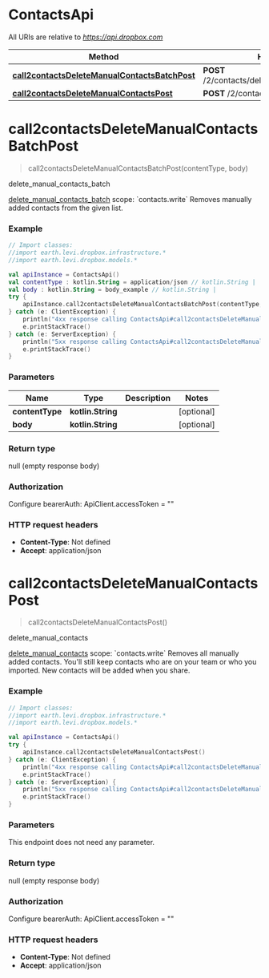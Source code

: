 # ContactsApi

All URIs are relative to *https://api.dropbox.com*

Method | HTTP request | Description
------------- | ------------- | -------------
[**call2contactsDeleteManualContactsBatchPost**](ContactsApi.md#call2contactsDeleteManualContactsBatchPost) | **POST** /2/contacts/delete_manual_contacts_batch | delete_manual_contacts_batch
[**call2contactsDeleteManualContactsPost**](ContactsApi.md#call2contactsDeleteManualContactsPost) | **POST** /2/contacts/delete_manual_contacts | delete_manual_contacts


<a name="call2contactsDeleteManualContactsBatchPost"></a>
# **call2contactsDeleteManualContactsBatchPost**
> call2contactsDeleteManualContactsBatchPost(contentType, body)

delete_manual_contacts_batch

[delete_manual_contacts_batch](https://www.dropbox.com/developers/documentation/http/documentation#contacts-delete_manual_contacts_batch)  scope: &#x60;contacts.write&#x60;  Removes manually added contacts from the given list.

### Example
```kotlin
// Import classes:
//import earth.levi.dropbox.infrastructure.*
//import earth.levi.dropbox.models.*

val apiInstance = ContactsApi()
val contentType : kotlin.String = application/json // kotlin.String | 
val body : kotlin.String = body_example // kotlin.String | 
try {
    apiInstance.call2contactsDeleteManualContactsBatchPost(contentType, body)
} catch (e: ClientException) {
    println("4xx response calling ContactsApi#call2contactsDeleteManualContactsBatchPost")
    e.printStackTrace()
} catch (e: ServerException) {
    println("5xx response calling ContactsApi#call2contactsDeleteManualContactsBatchPost")
    e.printStackTrace()
}
```

### Parameters

Name | Type | Description  | Notes
------------- | ------------- | ------------- | -------------
 **contentType** | **kotlin.String**|  | [optional]
 **body** | **kotlin.String**|  | [optional]

### Return type

null (empty response body)

### Authorization


Configure bearerAuth:
    ApiClient.accessToken = ""

### HTTP request headers

 - **Content-Type**: Not defined
 - **Accept**: application/json

<a name="call2contactsDeleteManualContactsPost"></a>
# **call2contactsDeleteManualContactsPost**
> call2contactsDeleteManualContactsPost()

delete_manual_contacts

[delete_manual_contacts](https://www.dropbox.com/developers/documentation/http/documentation#contacts-delete_manual_contacts)  scope: &#x60;contacts.write&#x60;  Removes all manually added contacts. You&#39;ll still keep contacts who are on your team or who you imported. New contacts will be added when you share.      

### Example
```kotlin
// Import classes:
//import earth.levi.dropbox.infrastructure.*
//import earth.levi.dropbox.models.*

val apiInstance = ContactsApi()
try {
    apiInstance.call2contactsDeleteManualContactsPost()
} catch (e: ClientException) {
    println("4xx response calling ContactsApi#call2contactsDeleteManualContactsPost")
    e.printStackTrace()
} catch (e: ServerException) {
    println("5xx response calling ContactsApi#call2contactsDeleteManualContactsPost")
    e.printStackTrace()
}
```

### Parameters
This endpoint does not need any parameter.

### Return type

null (empty response body)

### Authorization


Configure bearerAuth:
    ApiClient.accessToken = ""

### HTTP request headers

 - **Content-Type**: Not defined
 - **Accept**: application/json

